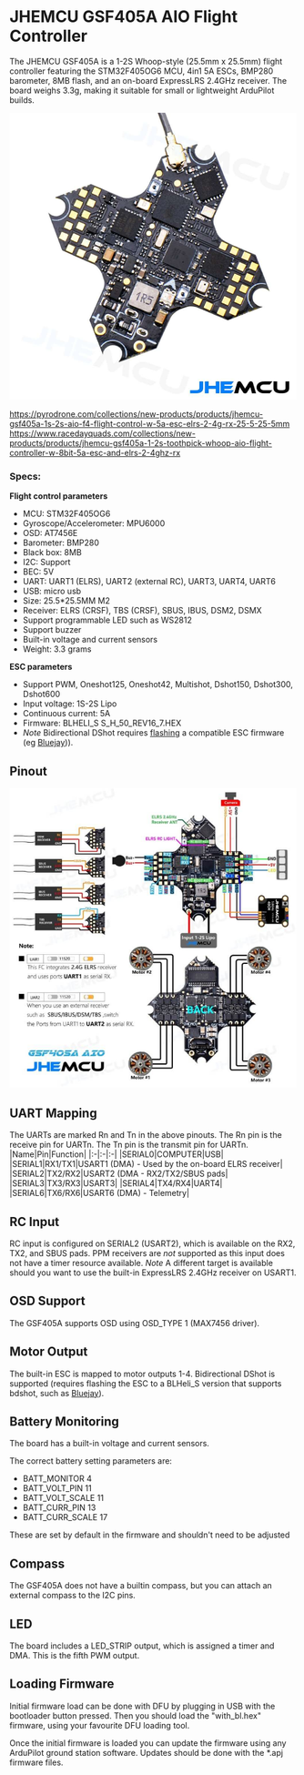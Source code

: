 # JHEMCU GSF405A AIO Flight Controller

The JHEMCU GSF405A is a 1-2S Whoop-style (25.5mm x 25.5mm) flight controller featuring the STM32F405OG6 MCU, 4in1 5A ESCs, BMP280 barometer, 8MB flash, and an on-board ExpressLRS 2.4GHz receiver. The board weighs 3.3g, making it suitable for small or lightweight ArduPilot builds.

![JHEMCU GSF405A](../JHEMCU-GSF405A/gsf405a.jpg "JHEMCU GSF405A Top")

https://pyrodrone.com/collections/new-products/products/jhemcu-gsf405a-1s-2s-aio-f4-flight-control-w-5a-esc-elrs-2-4g-rx-25-5-25-5mm
https://www.racedayquads.com/collections/new-products/products/jhemcu-gsf405a-1-2s-toothpick-whoop-aio-flight-controller-w-8bit-5a-esc-and-elrs-2-4ghz-rx

### Specs:
**Flight control parameters**
* MCU: STM32F405OG6
* Gyroscope/Accelerometer: MPU6000
* OSD: AT7456E
* Barometer: BMP280
* Black box: 8MB
* I2C: Support
* BEC: 5V
* UART: UART1 (ELRS), UART2 (external RC), UART3, UART4, UART6
* USB: micro usb
* Size: 25.5*25.5MM M2
* Receiver: ELRS (CRSF), TBS (CRSF), SBUS, IBUS, DSM2, DSMX
* Support programmable LED such as WS2812
* Support buzzer
* Built-in voltage and current sensors
* Weight: 3.3 grams

**ESC parameters**
* Support PWM, Oneshot125, Oneshot42, Multishot, Dshot150, Dshot300, Dshot600
* Input voltage: 1S-2S Lipo
* Continuous current: 5A
* Firmware: BLHELI_S S_H_50_REV16_7.HEX
* *Note* Bidirectional DShot requires [flashing](https://esc-configurator.com/) a compatible ESC firmware (eg [Bluejay](https://github.com/mathiasvr/bluejay))). 

## Pinout

![GSF405A AIO Board](../JHEMCU-GSF405A/gsf405a_pinout.jpg "JHEMCU GSF405A Pinout")

## UART Mapping

The UARTs are marked Rn and Tn in the above pinouts. The Rn pin is the
receive pin for UARTn. The Tn pin is the transmit pin for UARTn.
|Name|Pin|Function|
|:-|:-|:-|
|SERIAL0|COMPUTER|USB|
|SERIAL1|RX1/TX1|USART1 (DMA) - Used by the on-board ELRS receiver|
|SERIAL2|TX2/RX2|USART2 (DMA - RX2/TX2/SBUS pads|
|SERIAL3|TX3/RX3|USART3|
|SERIAL4|TX4/RX4|UART4|
|SERIAL6|TX6/RX6|USART6 (DMA) - Telemetry|

## RC Input
 
RC input is configured on SERIAL2 (USART2), which is available on the RX2, TX2, and SBUS pads. PPM receivers are *not* supported as this input does not have a timer resource available. 
*Note* A different target is available should you want to use the built-in ExpressLRS 2.4GHz receiver on USART1. 
  
## OSD Support

The GSF405A supports OSD using OSD_TYPE 1 (MAX7456 driver).

## Motor Output

The built-in ESC is mapped to motor outputs 1-4. Bidirectional DShot is supported (requires flashing the ESC to a BLHeli_S version that supports bdshot, such as [Bluejay](esc-configurator.com)).

## Battery Monitoring

The board has a built-in voltage and current sensors. 

The correct battery setting parameters are:

 - BATT_MONITOR 4
 - BATT_VOLT_PIN 11
 - BATT_VOLT_SCALE 11
 - BATT_CURR_PIN 13
 - BATT_CURR_SCALE 17

These are set by default in the firmware and shouldn't need to be adjusted

## Compass

The GSF405A does not have a builtin compass, but you can attach an external compass to the I2C pins.

## LED

The board includes a LED_STRIP output, which is assigned a timer and DMA. This is the fifth PWM output.

## Loading Firmware

Initial firmware load can be done with DFU by plugging in USB with the
bootloader button pressed. Then you should load the "with_bl.hex"
firmware, using your favourite DFU loading tool.

Once the initial firmware is loaded you can update the firmware using
any ArduPilot ground station software. Updates should be done with the
*.apj firmware files.
